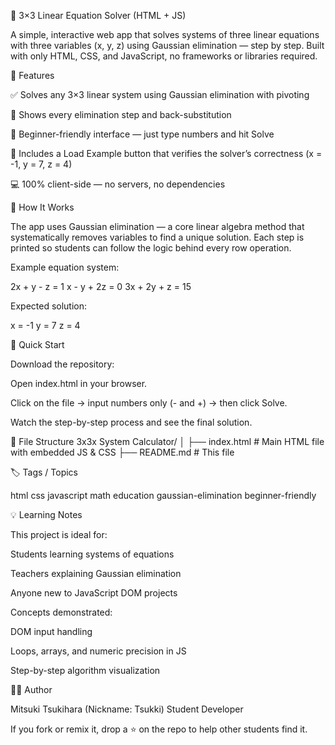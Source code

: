 🧮 3×3 Linear Equation Solver (HTML + JS)

A simple, interactive web app that solves systems of three linear equations with three variables (x, y, z) using Gaussian elimination — step by step.
Built with only HTML, CSS, and JavaScript, no frameworks or libraries required.

🌟 Features

✅ Solves any 3×3 linear system using Gaussian elimination with pivoting

🧠 Shows every elimination step and back-substitution

🧩 Beginner-friendly interface — just type numbers and hit Solve

📘 Includes a Load Example button that verifies the solver’s correctness (x = -1, y = 7, z = 4)

💻 100% client-side — no servers, no dependencies

🧰 How It Works

The app uses Gaussian elimination — a core linear algebra method that systematically removes variables to find a unique solution.
Each step is printed so students can follow the logic behind every row operation.

Example equation system:

2x +  y -  z =  1
 x -  y + 2z =  0
3x + 2y +  z = 15


Expected solution:

x = -1
y = 7
z = 4

🚀 Quick Start

Download the repository:

Open index.html in your browser.

Click on the file → input numbers only (- and +) → then click Solve.

Watch the step-by-step process and see the final solution.

🧩 File Structure
3x3x System Calculator/
│
├── index.html     # Main HTML file with embedded JS & CSS
├── README.md      # This file

🏷️ Tags / Topics

html css javascript math education gaussian-elimination beginner-friendly

💡 Learning Notes

This project is ideal for:

Students learning systems of equations

Teachers explaining Gaussian elimination

Anyone new to JavaScript DOM projects

Concepts demonstrated:

DOM input handling

Loops, arrays, and numeric precision in JS

Step-by-step algorithm visualization

🧑‍💻 Author

Mitsuki Tsukihara (Nickname: Tsukki)
Student Developer


If you fork or remix it, drop a ⭐ on the repo to help other students find it.
